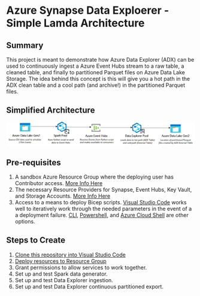# Azure Synapse Data Exploerer - Simple Lamda Architecture

## Summary
This project is meant to demonstrate how Azure Data Explorer (ADX) can be used to continuously ingest a Azure Event Hubs stream to a raw table, a cleaned table, and finally to partitioned Parquet files on Azure Data Lake Storage. The idea behind this concept is this will give you a hot path in the ADX clean table and a cool path (and archive!) in the partitioned Parquet files.

## Simplified Architecture
![picture of base architecture](./images/architecture.png)


## Pre-requisites 
1) A sandbox Azure Resource Group where the deploying user has Contributor access. [More Info Here](https://learn.microsoft.com/en-us/azure/role-based-access-control/overview#role-assignments)
2) The necessary Resource Providers for Synapse, Event Hubs, Key Vault, and Storage Accounts. [More Info Here](https://learn.microsoft.com/en-us/azure/azure-resource-manager/management/resource-providers-and-types)
3) Access to a means to deploy Bicep scripts. [Visual Studio Code](https://learn.microsoft.com/en-us/azure/azure-resource-manager/bicep/deploy-vscode) works well to iteratively work through the needed parameters in the event of a a deployment failure. [CLI](https://learn.microsoft.com/en-us/azure/azure-resource-manager/bicep/deploy-cli), [Powershell](https://learn.microsoft.com/en-us/azure/azure-resource-manager/bicep/deploy-powershell), and [Azure Cloud Shell](https://learn.microsoft.com/en-us/azure/azure-resource-manager/bicep/deploy-cloud-shell?tabs=azure-cli) are other options.


## Steps to Create
1) [Clone this repository into Visual Studio Code](https://learn.microsoft.com/en-us/azure/developer/javascript/how-to/with-visual-studio-code/clone-github-repository?tabs=create-repo-command-palette%2Cinitialize-repo-activity-bar%2Ccreate-branch-command-palette%2Ccommit-changes-command-palette%2Cpush-command-palette)
2) [Deploy resources to Resource Group](./docs/deploy.md)
3) Grant permissions to allow services to work together.
4) Set up and test Spark data generator.
5) Set up and test Data Explorer ingestion.
6) Set up and test Data Explorer continuous partitioned export.